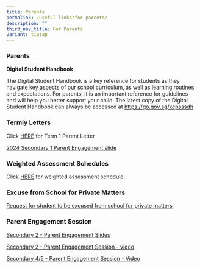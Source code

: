 ```yaml
---
title: Parents
permalink: /useful-links/for-parents/
description: ""
third_nav_title: For Parents
variant: tiptap
---
```

<h3>Parents</h3>
<p><strong>Digital Student Handbook</strong> 
<br>
</p>
<p>The Digital Student Handbook is a key reference for students as they navigate
key aspects of our school curriculum, as well as learning routines and
expectations. For parents, it is an important reference for guidelines
and will help you better support your child. The latest copy of the Digital
Student Handbook can always be accessed at <a href="https://go.gov.sg/kcpsssdh" rel="noopener noreferrer nofollow" target="_blank">https://go.gov.sg/kcpsssdh</a>
</p>
<p></p>
<h3>Termly Letters</h3>
<p>Click <a href="/files/2024_KCPSS_Term_1_parent_letter.pdf" rel="noopener noreferrer nofollow" target="_blank">HERE</a> for
Term 1 Parent Letter</p>
<p><a href="https://go.gov.sg/2024-secondary1-engagement-slide" rel="noopener noreferrer nofollow" target="_blank">2024 Secondary 1 Parent Engagement slide</a>
</p>
<h3>Weighted Assessment Schedules</h3>
<p>Click <a href="https://go.gov.sg/weighted-assessment" rel="noopener noreferrer nofollow" target="_blank">HERE</a> for
weighted assessment schedule.</p>
<h3>Excuse from School for Private Matters</h3>
<p><a href="https://go.gov.sg/kcpss-form-absence-privatereasons" rel="noopener noreferrer nofollow" target="_blank">Request for student to be excused from school for private matters</a>
</p>
<p></p>
<h3>Parent Engagement Session</h3>
<p></p>
<p><a href="/files/Useful Links/Parents/2024_School_MTPS_Sec_2_Engagement_Slides.pdf" rel="noopener noreferrer nofollow" target="_blank">Secondary 2 - Parent Engagement Slides</a>
</p>
<p><a href="https://go.gov.sg/secondary2briefingsession" rel="noopener noreferrer nofollow" target="_blank">Secondary 2 - Parent Engagement Session - video</a>
</p>
<p><a href="https://go.gov.sg/secondary4and5briefing" rel="noopener noreferrer nofollow" target="_blank">Secondary 4/5 - Parent Engagement Session - Video</a>
</p>